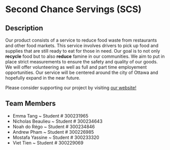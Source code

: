 # Second Chance Servings (SCS)

## Description

Our product consists of a service to reduce food waste from restaurants and other food markets. This service involves drivers to pick up food and supplies that are still ready to eat for those in need. Our goal is to not only **recycle** food but to also **reduce** famine in our communities. We aim to put in place strict measurements to ensure the safety and quality of our goods. We will offer volunteering as well as full and part time employement opportunities. Our service will be centered around the city of Ottawa and hopefully expand in the near future.

Please consider supporting our project by visiting [our website!](https://second-chance-servings.github.io/)

## Team Members

- Emma Tang ~ Student # 300231965
- Nicholas Beaulieu ~ Student # 300234643
- Noah do Régo ~ Student # 300234846
- Andrew Pham ~ Student # 300226985
- Mostafa Yassine ~ Student # 300233320
- Viet Tien ~ Student # 300229069
